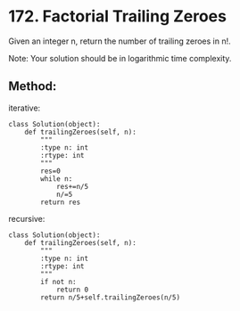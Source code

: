 # 172. Factorial Trailing Zeroes

Given an integer n, return the number of trailing zeroes in n!.

Note: Your solution should be in logarithmic time complexity.

## Method:

iterative:

    class Solution(object):
        def trailingZeroes(self, n):
            """
            :type n: int
            :rtype: int
            """
            res=0
            while n:
                res+=n/5
                n/=5
            return res
            
recursive:

    class Solution(object):
        def trailingZeroes(self, n):
            """
            :type n: int
            :rtype: int
            """
            if not n:
                return 0
            return n/5+self.trailingZeroes(n/5)